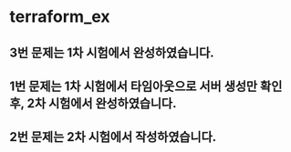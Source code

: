 # terraform_ex

## 3번 문제는 1차 시험에서 완성하였습니다.

## 1번 문제는 1차 시험에서 타임아웃으로 서버 생성만 확인 후, 2차 시험에서 완성하였습니다.

## 2번 문제는 2차 시험에서 작성하였습니다.
